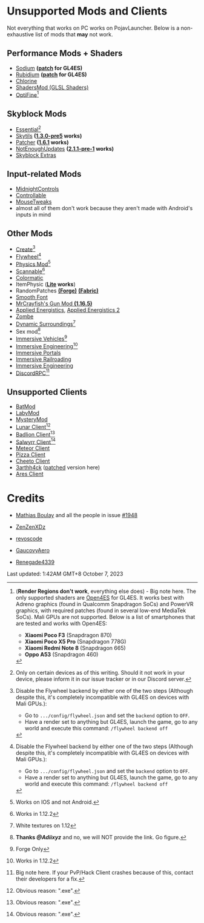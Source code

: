 # Unsupported Mods and Clients
Not everything that works on PC works on PojavLauncher. Below is a non-exhaustive list of mods that **may** not work.

## Performance Mods + Shaders
- [Sodium](https://www.curseforge.com/minecraft/mc-mods/sodium) **([patch](https://www.mediafire.com/folder/n004fh6pxuxk8/Sodium_1.17%2B) for GL4ES)**
- [Rubidium](https://www.curseforge.com/minecraft/mc-mods/rubidium/files) **([patch](https://www.mediafire.com/folder/jcyrf8l0osn4m/Rubidium_1.17%2B) for GL4ES)**
- [Chlorine](https://www.curseforge.com/minecraft/mc-mods/chlorine)
- [ShadersMod (GLSL Shaders)](https://www.minecraftforum.net/forums/mapping-and-modding-java-edition/minecraft-mods/1286604-shaders-mod-updated-by-karyonix)
- [OptiFine](https://optifine.net/home)[^1]

## Skyblock Mods
- [Essential](https://essential.gg/)[^2]
- [Skytils](https://github.com/Skytils/SkytilsMod) **([1.3.0-pre5](https://github.com/Skytils/SkytilsMod/releases/download/v1.3.0-pre5/Skytils-1.3.0-pre5.jar) works)**
- [Patcher](https://github.com/Sk1erLLC/Patcher) **([1.6.1](https://www.mediafire.com/file/7a3gubce278k338/Patcher-1.6.1_1.8.9.jar/file) works)**
- [NotEnoughUpdates](https://github.com/Moulberry/NotEnoughUpdates/releases) **([2.1.1-pre-1](https://www.mediafire.com/file/u0l09df4riulu2w/NotEnoughUpdates-2.1.1-pre-1.jar/file) works)**
- [Skyblock Extras](https://sbewebsite.appspot.com/)

## Input-related Mods
- [MidnightControls](https://github.com/TeamMidnightDust/MidnightControls/releases)
- [Controllable](https://www.curseforge.com/minecraft/mc-mods/controllable)
- [MouseTweaks](https://www.curseforge.com/minecraft/mc-mods/mouse-tweaks)
- almost all of them don't work because they aren't made with Android's inputs in mind

## Other Mods
- [Create](https://www.curseforge.com/minecraft/mc-mods/create)[^3]
- [Flywheel](https://www.curseforge.com/minecraft/mc-mods/flywheel)[^3]
- [Physics Mod](https://www.curseforge.com/minecraft/mc-mods/physics-mod)[^4]
- [Scannable](https://www.curseforge.com/minecraft/mc-mods/scannable)[^5]
- [Colormatic](https://www.curseforge.com/minecraft/mc-mods/colormatic)
- ItemPhysic (**[Lite](https://www.curseforge.com/minecraft/mc-mods/itemphysic-lite) works**)
- RandomPatches [**(Forge)**](https://www.curseforge.com/minecraft/mc-mods/randompatches-forge) [**(Fabric)**](https://www.curseforge.com/minecraft/mc-mods/randompatches-fabric)
- [Smooth Font](https://www.curseforge.com/minecraft/mc-mods/smooth-font)
- [MrCrayfish's Gun Mod **(1.16.5)**](https://www.curseforge.com/minecraft/mc-mods/mrcrayfishs-gun-mod)
- [Applied Energistics](https://mcarchive.net/mods/applied-energistics?gvsn=), [Applied Energistics 2](https://www.curseforge.com/minecraft/mc-mods/applied-energistics-2)
- [Zombe](https://forum.feed-the-beast.com/threads/zombe-mod-for-ftb-1-4-7.18012/)
- [Dynamic Surroundings](https://www.curseforge.com/minecraft/mc-mods/dynamic-surroundings)[^6]
- Sex mod[^7] 
- [Immersive Vehicles](https://www.curseforge.com/minecraft/mc-mods/minecraft-transport-simulator)[^8]
- [Immersive Engineering](https://www.curseforge.com/minecraft/mc-mods/immersive-engineering)[^5]
- [Immersive Portals](https://www.curseforge.com/minecraft/mc-mods/immersive-portals-mod)
- [Immersive Railroading](https://www.curseforge.com/minecraft/mc-mods/immersive-railroading)
- [Immersive Engineering](https://www.curseforge.com/minecraft/mc-mods/immersive-engineering)
- [DiscordRPC](https://www.curseforge.com/minecraft/mc-mods/discordrpc)[^9]

## Unsupported Clients

- [BatMod](https://batmod.com/)
- [LabyMod](https://www.labymod.net/en)
- [MysteryMod](https://mysterymod.net/)
- [Lunar Client](https://www.lunarclient.com/)[^10]
- [Badlion Client](https://client.badlion.net/)[^10]
- [Salwyrr Client](https://www.salwyrr.com/)[^10]
- [Meteor Client](https://meteorclient.com/)
- [Pizza Client](https://qolhub.kieruken.dev/) 
- [Cheeto Client](https://qolhub.kieruken.dev/)
- [3arthh4ck](https://github.com/3arthqu4ke/3arthh4ck) ([patched](https://www.mediafire.com/file/n7ey56j5aued7r0/3arthh4ck-1.8.7-release.jar/file) version here)
- [Ares Client](https://www.aresclient.com/)
# Credits

- [Mathias Boulay](https://github.com/Mathias-Boulay/) and all the people in issue [#1948](https://github.com/PojavLauncherTeam/PojavLauncher/issues/1948)

- [ZenZenXDz](https://github.com/ZenZenXDz)

- [revoscode](https://github.com/revoscode)

- [GaucovyAero](https://github.com/GaucovyAero)

- [Renegade4339](https://github.com/Renegade4339)

Last updated: 1:42AM GMT+8 October 7, 2023

[^1]:(**Render Regions don't work**, everything else does) - Big note here. The only supported shaders are [Open4ES](https://www.mediafire.com/folder/cp87zpb3ichj7/Open4ES) for GL4ES. It works best with Adreno graphics (found in Qualcomm Snapdragon SoCs) and PowerVR graphics, with required patches (found in several low-end MediaTek SoCs). Mali GPUs are not supported. Below is a list of smartphones that are tested and works with Open4ES:

	- **Xiaomi Poco F3** (Snapdragon 870)
	- **Xiaomi Poco X5 Pro** (Snapdragon 778G)
	- **Xiaomi Redmi Note 8** (Snapdragon 665)
	- **Oppo A53** (Snapdragon 460)
 [^2]: Only on certain devices as of this writing. Should it not work in your device, please inform it in our issue tracker or in our Discord server.
 [^3]: Disable the Flywheel backend by either one of the two steps (Although despite this, it's completely incompatible with GL4ES on devices with Mali GPUs.):

	- Go to `.../config/flywheel.json` and set the `backend` option to `OFF`.
	- Have a render set to anything but GL4ES, launch the game, go to any world and execute this command: `/flywheel backend off`
 [^4]: Works on IOS and not Android.
 [^5]: Works in 1.12.2
 [^6]: White textures on 1.12
 [^7]: **Thanks *@Adiixyz*** and no, we will NOT provide the link. Go figure.
 [^8]: Forge Only
 [^9]: Big note here. If your PvP/Hack Client crashes because of this, contact their developers for a fix.
 [^10]: Obvious reason: ".exe".
